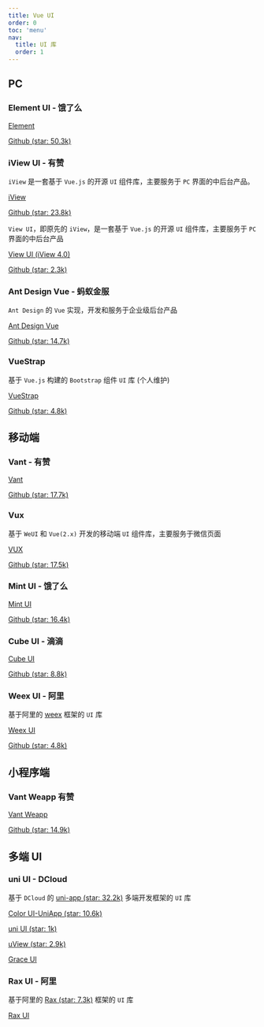 ```yaml
---
title: Vue UI
order: 0
toc: 'menu'
nav:
  title: UI 库
  order: 1
---
```


## PC

### Element UI - 饿了么

[Element](https://element.eleme.cn)

[Github (star: 50.3k)](https://github.com/ElemeFE/element)

### iView UI - 有赞

`iView` 是一套基于 `Vue.js` 的开源 `UI` 组件库，主要服务于 `PC` 界面的中后台产品。

[iView](https://iview.github.io/)

[Github (star: 23.8k)](https://github.com/iview/iview)

`View UI`，即原先的 `iView`，是一套基于 `Vue.js` 的开源 `UI` 组件库，主要服务于 `PC` 界面的中后台产品

[View UI (iView 4.0)](https://www.iviewui.com)

[Github (star: 2.3k)](https://github.com/view-design/ViewUI)

### Ant Design Vue - 蚂蚁金服

`Ant Design` 的 `Vue` 实现，开发和服务于企业级后台产品

[Ant Design Vue](https://antdv.com)

[Github (star: 14.7k)](https://github.com/vueComponent/ant-design-vue/)

### VueStrap

基于 `Vue.js` 构建的 `Bootstrap` 组件 `UI` 库 (个人维护)

[VueStrap](http://yuche.github.io/vue-strap/)

[Github (star: 4.8k)](https://github.com/yuche/vue-strap)

## 移动端

### Vant - 有赞

[Vant](https://vant-contrib.gitee.io/vant/#/zh-CN/)

[Github (star: 17.7k)](https://github.com/youzan/vant)

### Vux

基于 `WeUI` 和 `Vue(2.x)` 开发的移动端 `UI` 组件库，主要服务于微信页面

[VUX](https://vux.li/#/)

[Github (star: 17.5k)](https://github.com/airyland/vux)

### Mint UI - 饿了么

[Mint UI](http://mint-ui.github.io/#!/zh-cn)

[Github (star: 16.4k)](https://github.com/ElemeFE/mint-ui)

### Cube UI - 滴滴

[Cube UI](https://didi.github.io/cube-ui/#/zh-CN)

[Github (star: 8.8k)](https://github.com/didi/cube-ui)

### Weex UI - 阿里

基于阿里的 [weex](https://github.com/alibaba/weex) 框架的 `UI` 库

[Weex UI](https://apache.github.io/incubator-weex-ui/#/)

[Github (star: 4.8k)](https://github.com/apache/incubator-weex-ui)

## 小程序端

### Vant Weapp 有赞

[Vant Weapp](https://youzan.github.io/vant-weapp/#/home)

[Github (star: 14.9k)](https://github.com/youzan/vant-weapp)

## 多端 UI

### uni UI - DCloud

基于 `DCloud` 的 [uni-app (star: 32.2k)](https://uniapp.dcloud.io/) 多端开发框架的 `UI` 库

[Color UI-UniApp (star: 10.6k)](https://github.com/weilanwl/ColorUI)

[uni UI (star: 1k)](https://uniapp.dcloud.io/component/README)

[uView (star: 2.9k)](https://www.uviewui.com/)

[Grace UI](https://graceui.com)

### Rax UI - 阿里

基于阿里的 [Rax (star: 7.3k)](https://rax.js.org/) 框架的 `UI` 库

[Rax UI](https://rax.js.org/docs/components/about)
